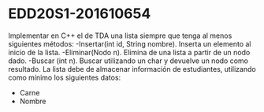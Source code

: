 # EDD20S1-201610654
Implementar en C++ el de TDA una lista siempre que tenga al menos siguientes
métodos:
-Insertar(int id, String nombre). Inserta un elemento al inicio de la lista.
-Eliminar(Nodo n). Elimina de una lista a partir de un nodo dado.
-Buscar (int n). Buscar utilizando un char y devuelve un nodo como resultado.
La lista debe de almacenar información de estudiantes, utilizando como mínimo los
siguientes datos:
- Carne
- Nombre